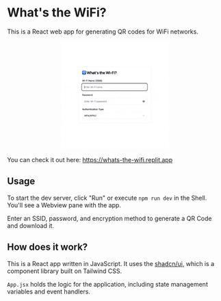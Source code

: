 # What's the WiFi?

This is a React web app for generating QR codes for WiFi networks. 

<div align="center" >
  <img src="whats-the-wifi-sq.gif" width=50%/>
</div>

You can check it out here: https://whats-the-wifi.replit.app

## Usage

To start the dev server, click "Run" or execute `npm run dev` in the Shell. You'll see a Webview pane with the app.

Enter an SSID, password, and encryption method to generate a QR Code and download it.

## How does it work?

This is a React app written in JavaScript. It uses the [shadcn/ui](ui.shadcn.com), which is a component library built on Tailwind CSS. 

`App.jsx` holds the logic for the application, including state management variables and event handlers. 

